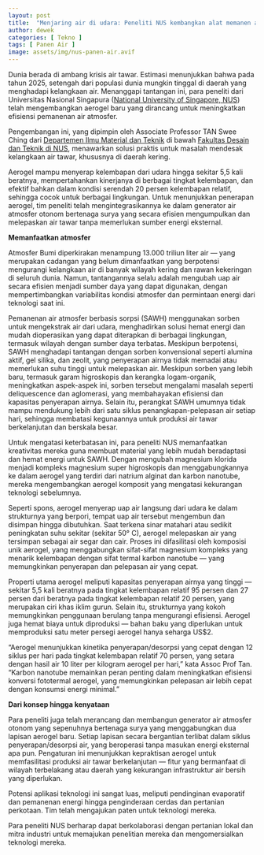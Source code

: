 ```yaml
---
layout: post
title:  "Menjaring air di udara: Peneliti NUS kembangkan alat memanen air otonom"
author: dewek
categories: [ Tekno ]
tags: [ Panen Air ]
image: assets/img/nus-panen-air.avif
---
```


Dunia berada di ambang krisis air tawar. Estimasi menunjukkan bahwa pada tahun 2025, setengah dari populasi dunia mungkin tinggal di daerah yang menghadapi kelangkaan air. Menanggapi tantangan ini, para peneliti dari Universitas Nasional Singapura ([National University of Singapore, NUS](https://nus.edu.sg/)) telah mengembangkan aerogel baru yang dirancang untuk meningkatkan efisiensi pemanenan air atmosfer.

Pengembangan ini, yang dipimpin oleh Associate Professor TAN Swee Ching dari [Departemen Ilmu Material dan Teknik](https://cde.nus.edu.sg/mse/) di bawah [Fakultas Desain dan Teknik di NUS](https://cde.nus.edu.sg/), menawarkan solusi praktis untuk masalah mendesak kelangkaan air tawar, khususnya di daerah kering.

Aerogel mampu menyerap kelembapan dari udara hingga sekitar 5,5 kali beratnya, mempertahankan kinerjanya di berbagai tingkat kelembapan, dan efektif bahkan dalam kondisi serendah 20 persen kelembapan relatif, sehingga cocok untuk berbagai lingkungan. Untuk menunjukkan penerapan aerogel, tim peneliti telah mengintegrasikannya ke dalam generator air atmosfer otonom bertenaga surya yang secara efisien mengumpulkan dan melepaskan air tawar tanpa memerlukan sumber energi eksternal.

**Memanfaatkan atmosfer**

Atmosfer Bumi diperkirakan menampung 13.000 triliun liter air — yang merupakan cadangan yang belum dimanfaatkan yang berpotensi mengurangi kelangkaan air di banyak wilayah kering dan rawan kekeringan di seluruh dunia. Namun, tantangannya selalu adalah mengubah uap air secara efisien menjadi sumber daya yang dapat digunakan, dengan mempertimbangkan variabilitas kondisi atmosfer dan permintaan energi dari teknologi saat ini.

Pemanenan air atmosfer berbasis sorpsi (SAWH) menggunakan sorben untuk mengekstrak air dari udara, menghadirkan solusi hemat energi dan mudah dioperasikan yang dapat diterapkan di berbagai lingkungan, termasuk wilayah dengan sumber daya terbatas. Meskipun berpotensi, SAWH menghadapi tantangan dengan sorben konvensional seperti alumina aktif, gel silika, dan zeolit, yang penyerapan airnya tidak memadai atau memerlukan suhu tinggi untuk melepaskan air. Meskipun sorben yang lebih baru, termasuk garam higroskopis dan kerangka logam-organik, meningkatkan aspek-aspek ini, sorben tersebut mengalami masalah seperti deliquescence dan aglomerasi, yang membahayakan efisiensi dan kapasitas penyerapan airnya. Selain itu, perangkat SAWH umumnya tidak mampu mendukung lebih dari satu siklus penangkapan-pelepasan air setiap hari, sehingga membatasi kegunaannya untuk produksi air tawar berkelanjutan dan berskala besar.

Untuk mengatasi keterbatasan ini, para peneliti NUS memanfaatkan kreativitas mereka guna membuat material yang lebih mudah beradaptasi dan hemat energi untuk SAWH. Dengan mengubah magnesium klorida menjadi kompleks magnesium super higroskopis dan menggabungkannya ke dalam aerogel yang terdiri dari natrium alginat dan karbon nanotube, mereka mengembangkan aerogel komposit yang mengatasi kekurangan teknologi sebelumnya.

Seperti spons, aerogel menyerap uap air langsung dari udara ke dalam strukturnya yang berpori, tempat uap air tersebut mengembun dan disimpan hingga dibutuhkan. Saat terkena sinar matahari atau sedikit peningkatan suhu sekitar (sekitar 50° C), aerogel melepaskan air yang tersimpan sebagai air segar dan cair. Proses ini difasilitasi oleh komposisi unik aerogel, yang menggabungkan sifat-sifat magnesium kompleks yang menarik kelembapan dengan sifat termal karbon nanotube — yang memungkinkan penyerapan dan pelepasan air yang cepat.

Properti utama aerogel meliputi kapasitas penyerapan airnya yang tinggi — sekitar 5,5 kali beratnya pada tingkat kelembapan relatif 95 persen dan 27 persen dari beratnya pada tingkat kelembapan relatif 20 persen, yang merupakan ciri khas iklim gurun. Selain itu, strukturnya yang kokoh memungkinkan penggunaan berulang tanpa mengurangi efisiensi. Aerogel juga hemat biaya untuk diproduksi — bahan baku yang diperlukan untuk memproduksi satu meter persegi aerogel hanya seharga US$2.

“Aerogel menunjukkan kinetika penyerapan/desorpsi yang cepat dengan 12 siklus per hari pada tingkat kelembapan relatif 70 persen, yang setara dengan hasil air 10 liter per kilogram aerogel per hari,” kata Assoc Prof Tan. “Karbon nanotube memainkan peran penting dalam meningkatkan efisiensi konversi fototermal aerogel, yang memungkinkan pelepasan air lebih cepat dengan konsumsi energi minimal.”

**Dari konsep hingga kenyataan**

Para peneliti juga telah merancang dan membangun generator air atmosfer otonom yang sepenuhnya bertenaga surya yang menggabungkan dua lapisan aerogel baru. Setiap lapisan secara bergantian terlibat dalam siklus penyerapan/desorpsi air, yang beroperasi tanpa masukan energi eksternal apa pun. Pengaturan ini menunjukkan kepraktisan aerogel untuk memfasilitasi produksi air tawar berkelanjutan — fitur yang bermanfaat di wilayah terbelakang atau daerah yang kekurangan infrastruktur air bersih yang diperlukan.

Potensi aplikasi teknologi ini sangat luas, meliputi pendinginan evaporatif dan pemanenan energi hingga penginderaan cerdas dan pertanian perkotaan. Tim telah mengajukan paten untuk teknologi mereka.

Para peneliti NUS berharap dapat berkolaborasi dengan pertanian lokal dan mitra industri untuk memajukan penelitian mereka dan mengomersialkan teknologi mereka.
